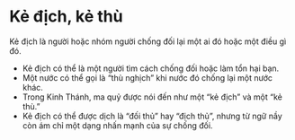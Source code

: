 # Kẻ địch, kẻ thù

Kẻ địch là người hoặc nhóm người chống đối lại một ai đó hoặc một điều gì đó.
- Kẻ địch có thể là một người tìm cách chống đối hoặc làm tổn hại bạn.
- Một nước có thể gọi là “thù nghịch” khi nước đó chống lại một nước khác.
- Trong Kinh Thánh, ma quỷ được nói đến như một “kẻ địch” và một “kẻ thù.”
- Kẻ địch có thể được dịch là “đối thủ” hay “địch thủ”, nhưng từ ngữ nầy còn ám chỉ một dạng nhấn mạnh của sự chống đối.

